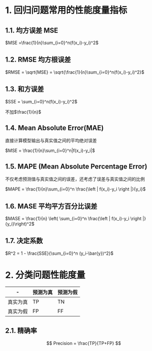 # 1. 回归问题常用的性能度量指标

## 1.1. 均方误差 MSE

$MSE =\frac{1}{n}\sum_{i=0}^n(f(x_i)-y_i)^2$

## 1.2. RMSE 均方根误差

$RMSE = \sqrt{MSE} = \sqrt{\frac{1}{n}\sum_{i=0}^n(f(x_i)-y_i)^2}$

## 1.3. 和方误差

$SSE = \sum_{i=0}^n(f(x_i)-y_i)^2$

不加$\frac{1}{n}$


## 1.4. Mean Absolute Error(MAE)


直接计算模型输出与真实值之间的平均绝对误差

$MSE = \frac{1}{n}\sum_{i=0}^n|f(x_i)-y_i|$

## 1.5. MAPE (Mean Absolute Percentage Error)

不仅考虑预测值与真实值之间的误差，还考虑了误差与真实值之间的比例

$MAPE = \frac{1}{n}\sum_{i=0}^n \frac{\left | f(x_i)-y_i \right |}{y_i}$

## 1.6. MASE  平均平方百分比误差

$MASE = \frac{1}{n} \left( \sum_{i=0}^n \frac{\left | f(x_i)-y_i \right |}{y_i}\right)^2$

## 1.7. 决定系数

$R^2 = 1 -  \frac{SSE}{\sum_{i=0}^n (y_i-\bar{y})^2}$


# 2. 分类问题性能度量


| -        | 预测为真 | 预测为假 |
| -------- | -------- | -------- |
| 真实为真 | TP       | TN       |
| 真实为假 | FP       | FF       |

## 2.1. 精确率

$$
Precision =  \frac{TP}{TP+FP}
$$